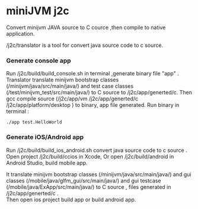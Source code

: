 

# miniJVM j2c

  Convert minijvm JAVA source to C cource ,then compile to native application.

  /j2c/translator is a tool for convert java source code to c source.
  
###  Generate console app
   Run /j2c/build/build_console.sh in terminal ,generate binary file "app" .    
   Translator translate minijvm bootstrap classes (/minijvm/java/src/main/java/) and test case classes (/test/minijvm_test/src/main/java/) to C source to /j2c/app/generted/c.
   Then gcc compile source (/j2c/app/vm  /j2c/app/generted/c  /j2c/app/platform/desktop ) to binary, app file generated.
   Run binary in terminal :

   ```
   ./app test.HelloWorld
   ```   

###  Generate iOS/Android app
   Run /j2c/build/build_ios_android.sh convert java source code to c source .    
   Open project /j2c/build/ccios in Xcode, Or open /j2c/build/android in Android Studio, build mobile app.    

   It translate minijvm bootstrap classes (/minijvm/java/src/main/java/) and gui classes (/mobile/java/glfm_gui/src/main/java/) and gui testcase (/mobile/java/ExApp/src/main/java/) to C source , files generated in  /j2c/app/generted/c .    
   Then open ios project build app or build android app.     